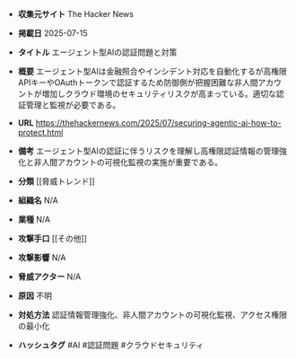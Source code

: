 - **収集元サイト**
The Hacker News

- **掲載日**
2025-07-15

- **タイトル**
エージェント型AIの認証問題と対策

- **概要**
エージェント型AIは金融照合やインシデント対応を自動化するが高権限APIキーやOAuthトークンで認証するため防御側が把握困難な非人間アカウントが増加しクラウド環境のセキュリティリスクが高まっている。適切な認証管理と監視が必要である。

- **URL**
https://thehackernews.com/2025/07/securing-agentic-ai-how-to-protect.html

- **備考**
エージェント型AIの認証に伴うリスクを理解し高権限認証情報の管理強化と非人間アカウントの可視化監視の実施が重要である。

- **分類**
[[脅威トレンド]]

- **組織名**
N/A

- **業種**
N/A

- **攻撃手口**
[[その他]]

- **攻撃影響**
N/A

- **脅威アクター**
N/A

- **原因**
不明

- **対処方法**
認証情報管理強化、非人間アカウントの可視化監視、アクセス権限の最小化

- **ハッシュタグ**
#AI #認証問題 #クラウドセキュリティ

